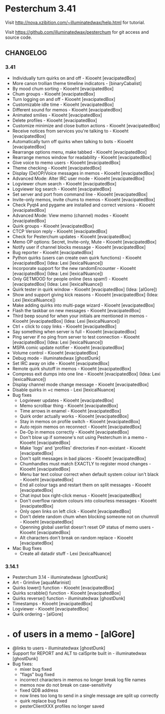 Pesterchum 3.41
===============

Visit http://nova.xzibition.com/~illuminatedwax/help.html for tutorial.

Visit https://github.com/illuminatedwax/pesterchum for git access and source code.

CHANGELOG
---------
### 3.41
* Individually turn quirks on and off - Kiooeht [evacipatedBox]
* More canon trollian theme timeline indicators - [binaryCabalist]
* By mood chum sorting - Kiooeht [evacipatedBox]
* Chum groups - Kiooeht [evacipatedBox]
* Turn logging on and off - Kiooeht [evacipatedBox]
* Customizable idle time - Kiooeht [evacipatedBox]
* Different sound for memos - Kiooeht [evacipatedBox]
* Animated smilies - Kiooeht [evacipatedBox]
* Delete profiles - Kiooeht [evacipatedBox]
* Customize minimize and close button actions - Kiooeht [evacipatedBox]
* Receive notices from services you're talking to - Kiooeht [evacipatedBox]
* Automatically turn off quirks when talking to bots - Kiooeht [evacipatedBox]
* Rearrange options menu, make tabbed - Kiooeht [evacipatedBox]
* Rearrange memos window for readability - Kiooeht [evacipatedBox]
* Give voice to memo users - Kiooeht [evacipatedBox]
* Theme checking - Kiooeht [evacipatedBox]
* Display (De)OP/Voice messages in memos - Kiooeht [evacipatedBox]
* Advanced Mode: Alter IRC user mode - Kiooeht [evacipatedBox]
* Logviewer chum search - Kiooeht [evacipatedBox]
* Logviewer log search - Kiooeht [evacipatedBox]
* Set server and port from command line - Kiooeht [evacipatedBox]
* Invite-only memos, invite chums to memos - Kiooeht [evacipatedBox]
* Check Pyqt4 and pygame are installed and correct versions - Kiooeht [evacipatedBox]
* Advanced Mode: View memo (channel) modes - Kiooeht [evacipatedBox]
* Quirk groups - Kiooeht [evacipatedBox]
* CTCP Version reply - Kiooeht [evacipatedBox]
* Check for Pesterchum updates - Kiooeht [evacipatedBox]
* Memo OP options: Secret, Invite-only, Mute - Kiooeht [evacipatedBox]
* Notify user if channel blocks message - Kiooeht [evacipatedBox]
* Bug reporter - Kiooeht [evacipatedBox]
* Python quirks (users can create own quirk functions) - Kiooeht [evacipatedBox] (Idea: Lexi [lexicalNuance])
* Incorporate support for the new randomEncounter - Kiooeht [evacipatedBox] (Idea: Lexi [lexicalNuance])
* Only GETMOOD for people online (less spam!) - Kiooeht [evacipatedBox] (Idea: Lexi [lexicalNuance])
* Quirk tester in quirk window - Kiooeht [evacipatedBox] (Idea: [alGore])
* Show and support giving kick reasons - Kiooeht [evacipatedBox] (Idea: Lexi [lexicalNuance])
* Make adding quirks into multi-page wizard - Kiooeht [evacipatedBox]
* Flash the taskbar on new messages - Kiooeht [evacipatedBox]
* Third beep sound for when your initials are mentioned in memos - Kiooeht [evacipatedBox] (Idea: Lexi [lexicalNuance])
* Ctrl + click to copy links - Kiooeht [evacipatedBox]
* Say something when server is full - Kiooeht [evacipatedBox]
* Ping server if no ping from server to test connection - Kiooeht [evacipatedBox] (Idea: Lexi [lexicalNuance])
* MSPA comic update notifier - Kiooeht [evacipatedBox]
* Volume control - Kiooeht [evacipatedBox]
* Debug mode - illuminatedwax [ghostDunk]
* Set IRC away on idle - Kiooeht [evacipatedBox]
* Remote quirk shutoff in memos - Kiooeht [evacipatedBox]
* Compress exit dumps into one line - Kiooeht [evacipatedBox] (Idea: Lexi [lexicalNuance])
* Display channel mode change message - Kiooeht [evacipatedBox]
* Disable quirks in +c memos - Lexi [lexicalNuance]
* Bug fixes
    * Logviewer updates - Kiooeht [evacipatedBox]
    * Memo scrollbar thing - Kiooeht [evacipatedBox]
    * Time arrows in enamel - Kiooeht [evacipatedBox]
    * Quirk order actually works - Kiooeht [evacipatedBox]
    * Stay in memos on profile switch - Kiooeht [evacipatedBox]
    * Auto rejoin memos on reconnect - Kiooeht [evacipatedBox]
    * De-Op in memos correctly - Kiooeht [evacipatedBox]
    * Don't blow up if someone's not using Pesterchum in a memo - Kiooeht [evacipatedBox]
    * Make 'logs' and 'profiles' directories if non-existant - Kiooeht [evacipatedBox]
    * Don't split messages in bad places - Kiooeht [evacipatedBox]
    * Chumhandles must match EXACTLY to register mood changes - Kiooeht [evacipatedBox]
    * Menu bar text colour correct when default system colour isn't black - Kiooeht [evacipatedBox]
    * End all colour tags and restart them on split messages - Kiooeht [evacipatedBox]
    * Chat input box right-click menus - Kiooeht [evacipatedBox]
    * Don't overflow random colours into colourless messages - Kiooeht [evacipatedBox]
    * Only open links on left click - Kiooeht [evacipatedBox]
    * Don't delete random chum when blocking someone not on chumroll - Kiooeht [evacipatedBox]
    * Openning global userlist doesn't reset OP status of memo users - Kiooeht [evacipatedBox]
    * Alt characters don't break on random replace - Kiooeht [evacipatedBox]
* Mac Bug fixes
    * Create all datadir stuff - Lexi [lexicalNuance]

### 3.14.1
* Pesterchum 3.14 - illuminatedwax [ghostDunk]
* Art - Grimlive [aquaMarinist]
* Quirks lower() function - Kiooeht [evacipatedBox]
* Quirks scrabble() function - Kiooeht [evacipatedBox]
* Quirks reverse() function - illuminatedwax [ghostDunk]
* Timestamps - Kiooeht [evacipatedBox]
* Logviewer - Kiooeht [evacipatedBox]
* Quirk ordering - [alGore]
* # of users in a memo - [alGore]
* @links to users - illuminatedwax [ghostDunk]
* Support for REPORT and ALT to calSprite built in - illuminatedwax [ghostDunk]
* Bug fixes:
    * mixer bug fixed
    * "flags" bug fixed
    * incorrect characters in memos no longer break log file names
    * memos now do not break on case-sensitivity
    * fixed QDB address
    * now lines too long to send in a single message are split up correctly
    * quirk replace bug fixed
    * pesterClientXXX profiles no longer saved
